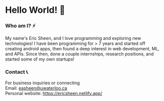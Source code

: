 # Hello World! 👋

### Who am I? ⚡️
My name's Eric Sheen, and I love programming and exploring new technologies! I have been programming for > 7 years and started off creating android apps, then found a deep interest in web development, ML, and APIs. Since then, done a couple internships, research positions, and started some of my own startups!             

### Contact 📞
For business inquiries or connecting\
Email: easheen@uwaterloo.ca\
Personal website: https://ericsheen.netlify.app/
